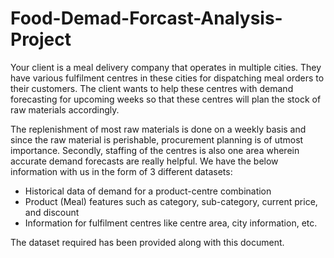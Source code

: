 # Food-Demad-Forcast-Analysis-Project

Your client is a meal delivery company that operates in multiple cities. They have various
fulfilment centres in these cities for dispatching meal orders to their customers. The client
wants to help these centres with demand forecasting for upcoming weeks so that these 
centres will plan the stock of raw materials accordingly.

The replenishment of most raw materials is done on a weekly basis and since the raw material 
is perishable, procurement planning is of utmost importance. Secondly, staffing of the centres 
is also one area wherein accurate demand forecasts are really helpful. We have the below 
information with us in the form of 3 different datasets:

* Historical data of demand for a product-centre combination
* Product (Meal) features such as category, sub-category, current price, and discount
* Information for fulfilment centres like centre area, city information, etc.

The dataset required has been provided along with this document.
